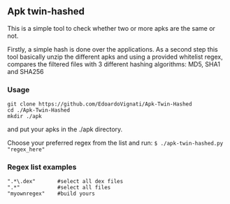## Apk twin-hashed

This is a simple tool to check whether two or more apks are the same or not.

Firstly, a simple hash is done over the applications.
As a second step this tool basically unzip the different apks and using a provided whitelist regex, compares the filtered files with 3 different hashing algorithms: MD5, SHA1 and SHA256

### Usage
```
git clone https://github.com/EdoardoVignati/Apk-Twin-Hashed
cd ./Apk-Twin-Hashed
mkdir ./apk
```

and put your apks in the ./apk directory.

Choose your preferred regex from the list and run: ```$ ./apk-twin-hashed.py "regex_here"```

### Regex list examples
```
".*\.dex"	    #select all dex files 
".*"		    #select all files
"myownregex"	#build yours
```

